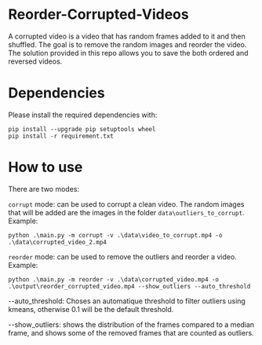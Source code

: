 # Reorder-Corrupted-Videos
A corrupted video is a video that has random frames added to it and then shuffled. The goal is to remove the random images and reorder the video.
The solution provided in this repo allows you to save the both ordered and reversed videos.


# Dependencies
Please install the required dependencies with:

```
pip install --upgrade pip setuptools wheel
pip install -r requirement.txt
```

# How to use
There are two modes:

```corrupt``` mode: can be used to corrupt a clean video. The random images that will be added are the images in the folder ```data\outliers_to_corrupt```.
Example:
```
python .\main.py -m corrupt -v .\data\video_to_corrupt.mp4 -o .\data\corrupted_video_2.mp4 
```

```reorder``` mode: can be used to remove the outliers and reorder a video. 
Example:
```
python .\main.py -m reorder -v .\data\corrupted_video.mp4 -o .\output\reorder_corrupted_video.mp4 --show_outliers --auto_threshold
```

--auto_threshold: Choses an automatique threshold to filter outliers using kmeans, otherwise 0.1 will be the default threshold.

--show_outliers: shows the distribution of the frames compared to a median frame, and shows some of the removed frames that are counted as outliers.
